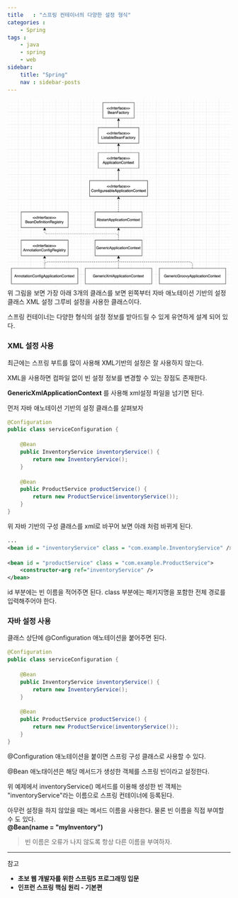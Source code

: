 ```yaml
---
title   : "스프링 컨테이너의 다양한 설정 형식"
categories : 
    - Spring
tags : 
    - java
    - spring
    - web
sidebar:
    title: "Spring"
    nav : sidebar-posts
---  
```


![Container](/assets/img/spring/Container.png)
위 그림을 보면 가장 아래 3개의 클래스를 보면 왼쪽부터 자바 애노테이션 기반의 설정 클래스 XML 설정 그루비 설정을 사용한 클래스이다.  

스프링 컨테이너는 다양한 형식의 설정 정보를 받아드릴 수 있게 유연하게 설계 되어 있다.  



### XML 설정 사용  
최근에는 스프링 부트를 많이 사용해 XML기반의 설정은 잘 사용하지 않는다.  

XML을 사용하면 컴파일 없이 빈 설정 정보를 변경할 수 있는 장점도 존재한다.  

__GenericXmlApplicationContext__ 를 사용해 xml설정 파일을 넘기면 된다.  

먼저 자바 애노테이션 기반의 설정 클래스를 살펴보자  

```java
@Configuration
public class serviceConfiguration {

    @Bean
    public InventoryService inventoryService() {
        return new InventoryService();
    }

    @Bean
    public ProductService productService() {
        return new ProductService(inventoryService());
    }
}
```

위 자바 기반의 구성 클래스를 xml로 바꾸어 보면 아래 처럼 바뀌게 된다.  

```xml
...
<bean id = "inventoryService" class = "com.example.InventoryService" />

<bean id = "productService" class = "com.example.ProductService">
    <constructor-arg ref="inventoryService" />
</bean>
```  
id 부분에는 빈 이름을 적어주면 된다. class 부분에는 패키지명을 포함한 전체 경로를 입력해주어야 한다.  

### 자바 설정 사용  

클래스 상단에 @Configuration 애노테이션을 붙어주면 된다.  

```java
@Configuration
public class serviceConfiguration {

    @Bean
    public InventoryService inventoryService() {
        return new InventoryService();
    }

    @Bean
    public ProductService productService() {
        return new ProductService(inventoryService());
    }
}
```  

@Configuration 애노테이션을 붙이면 스프링 구성 클래스로 사용할 수 있다.  

@Bean 애노태이션은 해당 메서드가 생성한 객체를 스프링 빈이라고 설정한다.  

위 예제에서 inventoryService() 메서드를 이용해 생성한 빈 객체는 "inventoryService"라는 이름으로 스프링 컨테이너에 등록된다.  

아무런 설정을 하지 않았을 때는 메서드 이름을 사용한다. 물론 빈 이름을 직접 부여할 수 도 있다.  
__@Bean(name = "myInventory")__  

>빈 이름은 오류가 나지 않도록 항상 다른 이름을 부여하자.  

---

참고  
- __초보 웹 개발자를 위한 스프링5 프로그래밍 입문__
- __인프런 스프링 핵심 원리 - 기본편__